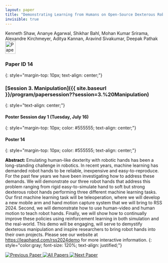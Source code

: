 ```yaml
---
layout: paper
title: "Demonstrating Learning from Humans on Open-Source Dexterous Robot Hands"
invisible: true
---
```

<div class="paper-authors">
<div class="paper-author-box">
    <div class="paper-author-name">Kenneth Shaw, Ananye Agarwal, Shikhar Bahl, Mohan Kumar Srirama, Alexandre Kirchmeyer, Aditya Kannan, Aravind Sivakumar, Deepak Pathak</div>
    <div class="paper-author-uni"></div>
</div>

</div><div class="paper-pdf">
                <div> <a href="https://enriquecoronadozu.github.io/rssproceedings2024/rss20/p014.pdf"><img src="{{ site.baseurl }}/images/paper_link.png" alt="Paper Website" width = "33"  height = "40"/></a> </div>
                </div>

### Paper ID 14
{: style="margin-top: 10px; text-align: center;"}

### [Session 3. Manipulation]({{ site.baseurl }}/program/papersession??session=3.%20Manipulation)
{: style="text-align: center;"}

#### Poster Session day 1 (Tuesday, July 16)
{: style="margin-top: 10px; color: #555555; text-align: center;"}

#### Poster 14
{: style="margin-top: 10px; color: #555555; text-align: center;"}

<b style="color: black;">Abstract: </b>Emulating human-like dexterity with robotic hands has been a long-standing challenge in robotics. In recent years, machine learning has demanded robot hands to be reliable, inexpensive and easy-to-reproduce. For the past few years we have been investigating how to address these demands. We will demonstrate our three robot hands that address this problem ranging from rigid easy-to-simulate hand to soft but strong dexterous robot hands performing three different machine learning tasks. Our first machine learning task will be teleoperation, where we will develop a new mobile arm and hand motion capture system that we will bring to RSS 2024. Second, we will demonstrate how to use human-video and human motion to teach robot hands. Finally, we will show how to continually improve these policies using reinforcement learning in both simulation and the real-world. This demo will be engaging, will serve to demystify dexterous manipulation and inspire researchers to bring robot hands into their own projects. Please see our website at https://leaphand.com/rss2024demo for more interactive information.
{: style="color:gray; font-size: 120%; text-align: justified;"}


<div class="paper-menu">
<a href="{{ site.baseurl }}/program/papers/013/"> <img src="{{ site.baseurl }}/images/previous_paper_icon.png" alt="Previous Paper" title="Previous Paper"/> </a>
<a href="{{ site.baseurl }}/program/papers"><img src="{{ site.baseurl }}/images/overview_icon.png" alt="All Papers" title="All Papers"/> </a>
<a href="{{ site.baseurl }}/program/papers/015/"> <img src="{{ site.baseurl }}/images/next_paper_icon.png" alt="Next Paper" title="Next Paper"/> </a>

</div>
